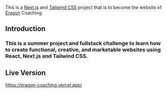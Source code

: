 This is a [Next.js](https://nextjs.org/) and [Tailwind CSS](https://tailwindcss.com/) project that is to become the website of [Eragon](https://euw.op.gg/summoner/userName=Eragon) Coaching.

## Introduction
### This is a summer project and fullstack challenge to learn how to create functional, creative, and marketable websites using React, Next.js and Tailwind CSS.

## Live Version
https://eragon-coaching.vercel.app/
